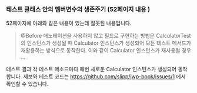 ### 테스트 클래스 안의 멤버변수의 생존주기 (52페이지 내용 )
52페이지에 아래와 같은 내용이 있는데 잘못된 내용입니다.

> @Before 애노테이션을 사용하지 않고 필드로 구현하는 방법은 CalculatorTest의 인스턴스가 생성될 때 Calculator 인스턴스가 생성되어 모든 테스트 메서드가 재활용하는 방식으로 동작한다. 이와 같이 Calculator 인스턴스가 재사용될 경우 ...

테스트 결과 각 테스트 메소드마다 매번 새로운 Calculator 인스턴스가 생성되어 동작합니다.
제보와 테스트 코드는 https://github.com/slipp/jwp-book/issues/1 에서 확인할 수 있습니다.